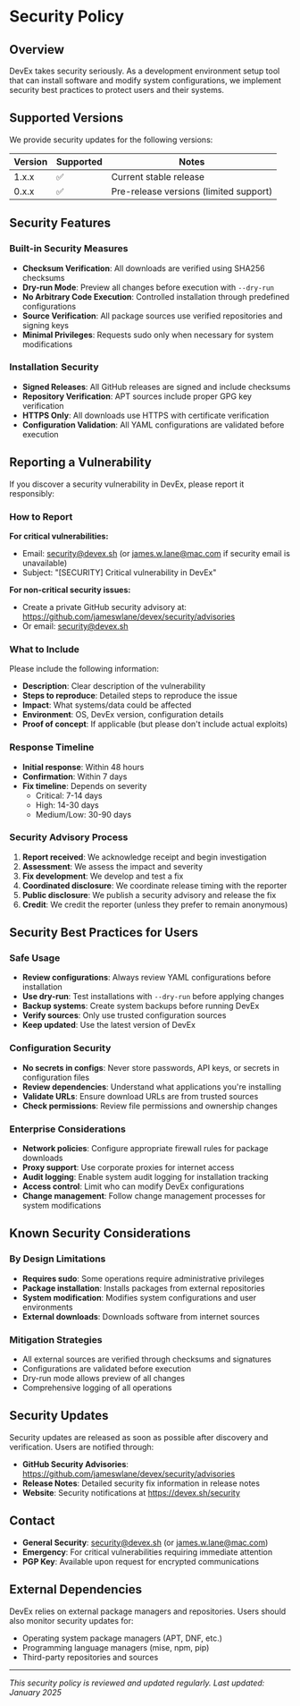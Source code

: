 # Security Policy

## Overview

DevEx takes security seriously. As a development environment setup tool that can install software and modify system configurations, we implement security best practices to protect users and their systems.

## Supported Versions

We provide security updates for the following versions:

| Version | Supported          | Notes |
| ------- | ------------------ | ----- |
| 1.x.x   | :white_check_mark: | Current stable release |
| 0.x.x   | :white_check_mark: | Pre-release versions (limited support) |

## Security Features

### Built-in Security Measures

- **Checksum Verification**: All downloads are verified using SHA256 checksums
- **Dry-run Mode**: Preview all changes before execution with `--dry-run`
- **No Arbitrary Code Execution**: Controlled installation through predefined configurations
- **Source Verification**: All package sources use verified repositories and signing keys
- **Minimal Privileges**: Requests sudo only when necessary for system modifications

### Installation Security

- **Signed Releases**: All GitHub releases are signed and include checksums
- **Repository Verification**: APT sources include proper GPG key verification
- **HTTPS Only**: All downloads use HTTPS with certificate verification
- **Configuration Validation**: All YAML configurations are validated before execution

## Reporting a Vulnerability

If you discover a security vulnerability in DevEx, please report it responsibly:

### How to Report

**For critical vulnerabilities:**
- Email: security@devex.sh (or james.w.lane@mac.com if security email is unavailable)
- Subject: "[SECURITY] Critical vulnerability in DevEx"

**For non-critical security issues:**
- Create a private GitHub security advisory at: https://github.com/jameswlane/devex/security/advisories
- Or email: security@devex.sh

### What to Include

Please include the following information:
- **Description**: Clear description of the vulnerability
- **Steps to reproduce**: Detailed steps to reproduce the issue
- **Impact**: What systems/data could be affected
- **Environment**: OS, DevEx version, configuration details
- **Proof of concept**: If applicable (but please don't include actual exploits)

### Response Timeline

- **Initial response**: Within 48 hours
- **Confirmation**: Within 7 days
- **Fix timeline**: Depends on severity
  - Critical: 7-14 days
  - High: 14-30 days
  - Medium/Low: 30-90 days

### Security Advisory Process

1. **Report received**: We acknowledge receipt and begin investigation
2. **Assessment**: We assess the impact and severity
3. **Fix development**: We develop and test a fix
4. **Coordinated disclosure**: We coordinate release timing with the reporter
5. **Public disclosure**: We publish a security advisory and release the fix
6. **Credit**: We credit the reporter (unless they prefer to remain anonymous)

## Security Best Practices for Users

### Safe Usage

- **Review configurations**: Always review YAML configurations before installation
- **Use dry-run**: Test installations with `--dry-run` before applying changes
- **Backup systems**: Create system backups before running DevEx
- **Verify sources**: Only use trusted configuration sources
- **Keep updated**: Use the latest version of DevEx

### Configuration Security

- **No secrets in configs**: Never store passwords, API keys, or secrets in configuration files
- **Review dependencies**: Understand what applications you're installing
- **Validate URLs**: Ensure download URLs are from trusted sources
- **Check permissions**: Review file permissions and ownership changes

### Enterprise Considerations

- **Network policies**: Configure appropriate firewall rules for package downloads
- **Proxy support**: Use corporate proxies for internet access
- **Audit logging**: Enable system audit logging for installation tracking
- **Access control**: Limit who can modify DevEx configurations
- **Change management**: Follow change management processes for system modifications

## Known Security Considerations

### By Design Limitations

- **Requires sudo**: Some operations require administrative privileges
- **Package installation**: Installs packages from external repositories
- **System modification**: Modifies system configurations and user environments
- **External downloads**: Downloads software from internet sources

### Mitigation Strategies

- All external sources are verified through checksums and signatures
- Configurations are validated before execution
- Dry-run mode allows preview of all changes
- Comprehensive logging of all operations

## Security Updates

Security updates are released as soon as possible after discovery and verification. Users are notified through:

- **GitHub Security Advisories**: https://github.com/jameswlane/devex/security/advisories
- **Release Notes**: Detailed security fix information in release notes
- **Website**: Security notifications at https://devex.sh/security

## Contact

- **General Security**: security@devex.sh (or james.w.lane@mac.com)
- **Emergency**: For critical vulnerabilities requiring immediate attention
- **PGP Key**: Available upon request for encrypted communications

## External Dependencies

DevEx relies on external package managers and repositories. Users should also monitor security updates for:

- Operating system package managers (APT, DNF, etc.)
- Programming language managers (mise, npm, pip)
- Third-party repositories and sources

---

*This security policy is reviewed and updated regularly. Last updated: January 2025*